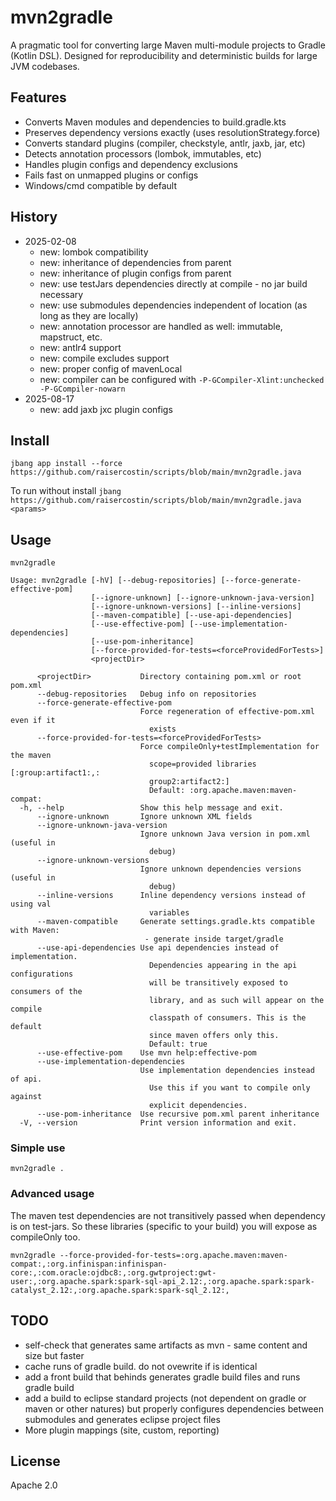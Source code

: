 # mvn2gradle

A pragmatic tool for converting large Maven multi-module projects to Gradle (Kotlin DSL). Designed for reproducibility and deterministic builds for large JVM codebases.

## Features

* Converts Maven modules and dependencies to build.gradle.kts
* Preserves dependency versions exactly (uses resolutionStrategy.force)
* Converts standard plugins (compiler, checkstyle, antlr, jaxb, jar, etc)
* Detects annotation processors (lombok, immutables, etc)
* Handles plugin configs and dependency exclusions
* Fails fast on unmapped plugins or configs
* Windows/cmd compatible by default

## History

- 2025-02-08
  - new: lombok compatibility
  - new: inheritance of dependencies from parent
  - new: inheritance of plugin configs from parent
  - new: use testJars dependencies directly at compile - no jar build necessary
  - new: use submodules dependencies independent of location (as long as they are locally)
  - new: annotation processor are handled as well: immutable, mapstruct, etc.
  - new: antlr4 support
  - new: compile excludes support
  - new: proper config of mavenLocal
  - new: compiler can be configured with `-P-GCompiler-Xlint:unchecked -P-GCompiler-nowarn`
- 2025-08-17
  - new: add jaxb jxc plugin configs

## Install

`jbang app install --force https://github.com/raisercostin/scripts/blob/main/mvn2gradle.java`

To run without install
`jbang https://github.com/raisercostin/scripts/blob/main/mvn2gradle.java <params>`

## Usage

```
mvn2gradle

Usage: mvn2gradle [-hV] [--debug-repositories] [--force-generate-effective-pom]
                  [--ignore-unknown] [--ignore-unknown-java-version]
                  [--ignore-unknown-versions] [--inline-versions]
                  [--maven-compatible] [--use-api-dependencies]
                  [--use-effective-pom] [--use-implementation-dependencies]
                  [--use-pom-inheritance]
                  [--force-provided-for-tests=<forceProvidedForTests>]
                  <projectDir>

      <projectDir>           Directory containing pom.xml or root pom.xml
      --debug-repositories   Debug info on repositories
      --force-generate-effective-pom
                             Force regeneration of effective-pom.xml even if it
                               exists
      --force-provided-for-tests=<forceProvidedForTests>
                             Force compileOnly+testImplementation for the maven
                               scope=provided libraries [:group:artifact1:,:
                               group2:artifact2:]
                               Default: :org.apache.maven:maven-compat:
  -h, --help                 Show this help message and exit.
      --ignore-unknown       Ignore unknown XML fields
      --ignore-unknown-java-version
                             Ignore unknown Java version in pom.xml (useful in
                               debug)
      --ignore-unknown-versions
                             Ignore unknown dependencies versions (useful in
                               debug)
      --inline-versions      Inline dependency versions instead of using val
                               variables
      --maven-compatible     Generate settings.gradle.kts compatible with Maven:
                              - generate inside target/gradle
      --use-api-dependencies Use api dependencies instead of implementation.
                               Dependencies appearing in the api configurations
                               will be transitively exposed to consumers of the
                               library, and as such will appear on the compile
                               classpath of consumers. This is the default
                               since maven offers only this.
                               Default: true
      --use-effective-pom    Use mvn help:effective-pom
      --use-implementation-dependencies
                             Use implementation dependencies instead of api.
                               Use this if you want to compile only against
                               explicit dependencies.
      --use-pom-inheritance  Use recursive pom.xml parent inheritance
  -V, --version              Print version information and exit.
```

### Simple use

`mvn2gradle .`


### Advanced usage

The maven test dependencies are not transitively passed when dependency is on test-jars. So these libraries (specific to your build) you will expose as compileOnly too.

`mvn2gradle --force-provided-for-tests=:org.apache.maven:maven-compat:,:org.infinispan:infinispan-core:,:com.oracle:ojdbc8:,:org.gwtproject:gwt-user:,:org.apache.spark:spark-sql-api_2.12:,:org.apache.spark:spark-catalyst_2.12:,:org.apache.spark:spark-sql_2.12:,`

## TODO

- self-check that generates same artifacts as mvn - same content and size but faster
- cache runs of gradle build. do not ovewrite if is identical
- add a front build that behinds generates gradle build files and runs gradle build
- add a build to eclipse standard projects (not dependent on gradle or maven or other natures) but properly configures dependencies
  between submodules and generates eclipse project files
- More plugin mappings (site, custom, reporting)

## License

Apache 2.0

